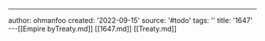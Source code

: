 ---
author: ohmanfoo
created: '2022-09-15'
source: '#todo'
tags: ''
title: '1647'
---[[Empire byTreaty.md]]
[[1647.md]]
[[Treaty.md]]
